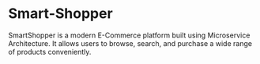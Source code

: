 # Smart-Shopper
SmartShopper is a modern E-Commerce platform built using Microservice Architecture. It allows users to browse, search, and purchase a wide range of products conveniently.
